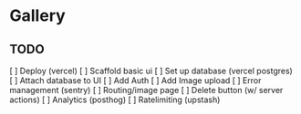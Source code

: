 # Gallery

## TODO

[ ] Deploy (vercel)
[ ] Scaffold basic ui
[ ] Set up database (vercel postgres)
[ ] Attach database to UI
[ ] Add Auth
[ ] Add Image upload
[ ] Error management (sentry)
[ ] Routing/image page 
[ ] Delete button (w/ server actions)
[ ] Analytics (posthog)
[ ] Ratelimiting (upstash)